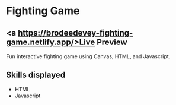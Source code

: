 # Fighting Game

## <a https://brodeedevey-fighting-game.netlify.app/>Live Preview</a>

Fun interactive fighting game using Canvas, HTML, and Javascript.

## Skills displayed

- HTML
- Javascript

